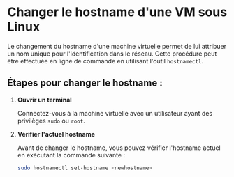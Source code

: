 # Changer le hostname d'une VM sous Linux

Le changement du hostname d'une machine virtuelle permet de lui attribuer un nom unique pour l'identification dans le réseau. Cette procédure peut être effectuée en ligne de commande en utilisant l'outil `hostnamectl`.

## Étapes pour changer le hostname :

1. **Ouvrir un terminal**
   
   Connectez-vous à la machine virtuelle avec un utilisateur ayant des privilèges `sudo` ou `root`.

2. **Vérifier l'actuel hostname**
   
   Avant de changer le hostname, vous pouvez vérifier l'hostname actuel en exécutant la commande suivante :
   ```bash
   sudo hostnamectl set-hostname <newhostname>
